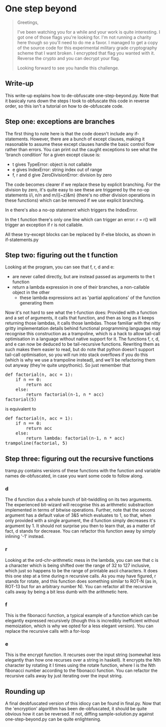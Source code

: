 # One step beyond 

> Greetings,
>
> I've been watching you for a while and your work is quite interesting. I got one of those flags you're looking for. I'm not running a charity here though so you'll need to do me a favor. I managed to get a copy of the source code for this experimental military grade cryptography scheme that I want broken. I encrypted that flag you wanted with it. Reverse the crypto and you can decrypt your flag.
>
> Looking forward to see you handle this challenge.


## Write-up

This write-up explains how to de-obfuscate one-step-beyond.py. Note that it basicaly runs down the steps I took to obfuscate this code in reverse order, so this isn't a tutorial on how to de-obfuscate code. 

## Step one: exceptions are branches

The first thing to note here is that the code doesn't include any if-statements. However, there are a bunch of except clauses, making it reasonable to assume these except clauses handle the basic control flow rather than errors. You can print out the caught exceptions to see what the 'branch condition' for a given except clause is:

- t gives TypeError: object is not callable
- e gives IndexError: string index out of range
- f, r and d give ZeroDivisionError: division by zero

The code becomes clearer if we replace these by explicit branching. For the division by zero, it's quite easy to see these are triggered by the no-op statements i/i, n/n and m/((~z)&m) (there's no other division operations in these functions) which can be removed if we use explicit branching. 

In e there's also a no-op statement which triggers the IndexError. 

In the t function there's only one line which can trigger an error: r = r() will trigger an exception if r is not callable.

All these try-except blocks can be replaced by if-else blocks, as shown in if-statements.py

## Step two: figuring out the t function

Looking at the program, you can see that f, r, d and e:

- are never called directly, but are instead passed as arguments to the t function
- return a lambda expression in one of their branches, a non-callable object in the other
  - these lambda expressions act as 'partial applications' of the function generating them
  
Now it's not hard to see what the t-function does: Provided with a function and a set of arguments, it calls that function, and then as long as it keeps returning those lambdas, it calls those lambdas. Those familiar with the nitty gritty implementation details behind functional programming languages may recognise this construction as a trampoline, which is a hack to allow tail-call optimisation in a language without native support for it. The functions f, r, d, and e can now be deduced to be tail-recursive functions. Rewriting them as such makes them easier to read, but do note that python doesn't support tail-call optimisation, so you will run into stack overflows if you do this (which is why we use a trampoline instead), and we'll be refactoring them out anyway (they're quite unpythonic). So just remember that

<pre>def factorial(n, acc = 1):
    if n == 0:
        return acc
    else:
        return factorial(n-1, n * acc)
factorial(5)</pre>
 
is equivalent to

<pre>def factorial(n, acc = 1):
    if n == 0:
        return acc
    else:
        return lambda: factorial(n-1, n * acc)
trampoline(factorial, 5)</pre>

## Step three: figuring out the recursive functions

tramp.py contains versions of these functions with the function and variable names de-obfuscated, in case you want some code to follow along.

### d

The d function dus a whole bunch of bit-twiddling on its two arguments. The experienced bit-wizard will recognise this as arithmetic substraction implemented in terms of bitwise operations. Further, note that the second argument has a default value of 3&5 which evaluates to 1, so that, when only provided with a single argument, the d function simply decreases it's argument by 1. It should not surprise you then to learn that, as a matter of fact, d stands for decrease. You can refactor this function away by simply inlining '-1' instead.

### r

Looking at the ord-chr-arithmetic mess in the lambda, you can see that c is a character which is being shifted over the range of 32 to 127 inclusive, which just so happens to be the range of printable ascii characters. It does this one step at a time during n recursive calls. As you may have figured, r stands for rotate, and this function does something similar to ROT-N (as in, ROT-13 but for an arbitrary number N). You can refactor all the recursive calls away by being a bit less dumb with the arithmetic here.

### f

This is the fibonacci function, a typical example of a function which can be elegantly expressed recursively (though this is incredibly inefficient without memoization, which is why we opted for a less elegant version). You can replace the recursive calls with a for-loop

### e

This is the encrypt function. It recurses over the input string (somewhat less elegantly than how one recurses over a string in haskell). It encrypts the Nth character by rotating it I times using the rotate function, where I is the Nth fibonacci number according to the fibonacci function. You can refactor the recursive calls away by just iterating over the input string.

## Rounding up

A final deobfuscated version of this idiocy can be found in final.py. Now that the 'encryption' algorithm has been de-obfuscated, it should be quite obvious how it can be reversed. If not, diffing sample-solution.py against one-step-beyond.py can be quite enlightening. 
